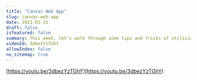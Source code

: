 ```yaml
---
title: "Canvas Web App"
slug: canvas-web-app
date: 2021-01-15
draft: false
isfeatured: false
summary: This week, let's walk through some tips and tricks of utilizing the Vibe Canvas Application on the web browser. 
videoId: 3dbezYzTGhY
allowIndex: false
no_sitemap: true
---
```




[https://youtu.be/3dbezYzTGhY](https://youtu.be/3dbezYzTGhY)
